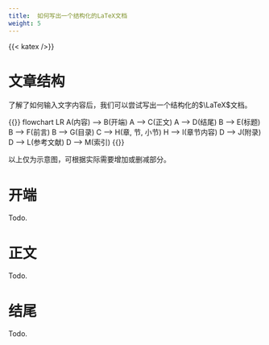 ```yaml
---
title:  如何写出一个结构化的LaTeX文档
weight: 5
---
```

{{< katex />}}

# 文章结构

了解了如何输入文字内容后，我们可以尝试写出一个结构化的$\LaTeX$文档。

{{<mermaid class="text-center">}}
flowchart LR
A(内容) --> B(开端)
A --> C(正文)
A --> D(结尾)
B --> E(标题)
B --> F(前言)
B --> G(目录)
C --> H(章, 节, 小节)
H --> I(章节内容)
D --> J(附录)
D --> L(参考文献)
D --> M(索引)
{{</mermaid>}}

以上仅为示意图，可根据实际需要增加或删减部分。

# 开端

Todo.

# 正文

Todo.

# 结尾

Todo.